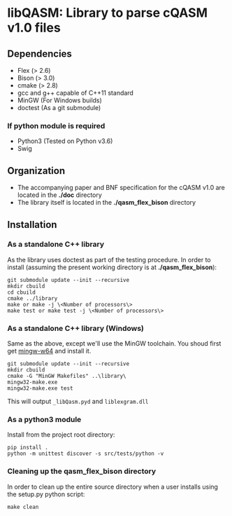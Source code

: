 
# libQASM: Library to parse cQASM v1.0 files

## Dependencies
* Flex (> 2.6)
* Bison (> 3.0)
* cmake (> 2.8)
* gcc and g++ capable of C++11 standard
* MinGW (For Windows builds)
* doctest (As a git submodule)

### If python module is required
* Python3 (Tested on Python v3.6)
* Swig

## Organization
* The accompanying paper and BNF specification for the cQASM v1.0 are located in the **./doc** directory
* The library itself is located in the **./qasm_flex_bison** directory

## Installation

### As a standalone C++ library
As the library uses doctest as part of the testing procedure. In order to install (assuming the present working directory is at **./qasm_flex_bison**):
```
git submodule update --init --recursive
mkdir cbuild
cd cbuild
cmake ../library
make or make -j \<Number of processors\>
make test or make test -j \<Number of processors\>
```

### As a standalone C++ library (Windows)
Same as the above, except we'll use the MinGW toolchain. You shoud first get [mingw-w64](https://sourceforge.net/projects/mingw-w64/) and install it.
```
git submodule update --init --recursive
mkdir cbuild
cmake -G "MinGW Makefiles" ..\library\
mingw32-make.exe
mingw32-make.exe test
```

This will output `_libQasm.pyd` and `liblexgram.dll`

### As a python3 module
Install from the project root directory:
```
pip install .
python -m unittest discover -s src/tests/python -v
```

### Cleaning up the **qasm\_flex\_bison** directory
In order to clean up the entire source directory when a user installs using the setup.py python script:
```
make clean
```
